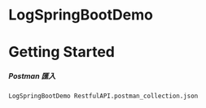 # LogSpringBootDemo

# Getting Started

##### Postman 匯入

	LogSpringBootDemo RestfulAPI.postman_collection.json

